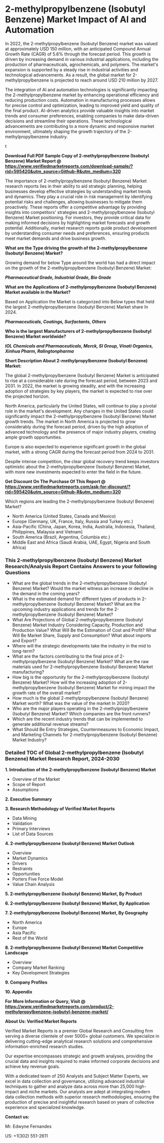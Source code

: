 <meta name="title" content="Global  2-methylpropylbenzene (Isobutyl Benzene) Market Impact of AI and Automation"><meta name="description" content="  In 2022, the 2-methylpropylbenzene (Isobutyl Benzene) market was valued at approximately USD 150 million, with an anticipated Compound Annual Growth Rate (CAGR) of 5"><meta name="title" content=" 2-methylpropylbenzene (Isobutyl Benzene) Market Size, Share, Scope, Trends, Growth, Opportunities, Analysis, Forecast"> <h1>2-methylpropylbenzene (Isobutyl Benzene) Market Impact of AI and Automation</h1> <p>In 2022, the 2-methylpropylbenzene (Isobutyl Benzene) market was valued at approximately USD 150 million, with an anticipated Compound Annual Growth Rate (CAGR) of 5.6% through the forecast period. This growth is driven by increasing demand in various industrial applications, including the production of pharmaceuticals, agrochemicals, and polymers. The market's expansion is supported by a steady rise in industrial activities and technological advancements. As a result, the global market for 2-methylpropylbenzene is projected to reach around USD 210 million by 2027.</p> <p>The integration of AI and automation technologies is significantly impacting the 2-methylpropylbenzene market by enhancing operational efficiency and reducing production costs. Automation in manufacturing processes allows for precise control and optimization, leading to improved yield and quality of the final product. AI-driven analytics provide valuable insights into market trends and consumer preferences, enabling companies to make data-driven decisions and streamline their operations. These technological advancements are contributing to a more dynamic and responsive market environment, ultimately shaping the growth trajectory of the 2-methylpropylbenzene industry.</p> t</p><p id="" class=""><strong>Download Full PDF Sample Copy of 2-methylpropylbenzene (Isobutyl Benzene) Market Report @ <a href="https://www.verifiedmarketreports.com/download-sample/?rid=595420&utm_source=Github-R&utm_medium=320" target="_blank">https://www.verifiedmarketreports.com/download-sample/?rid=595420&utm_source=Github-R&utm_medium=320</a></strong></p><p>The importance of&nbsp;2-methylpropylbenzene (Isobutyl Benzene) Market research reports lies in their ability to aid strategic planning, helping businesses develop effective strategies by understanding market trends and dynamics. They play a crucial role in risk management by identifying potential risks and challenges, allowing businesses to mitigate them proactively. These reports offer a competitive advantage by providing insights into competitors' strategies and 2-methylpropylbenzene (Isobutyl Benzene) Market positioning. For investors, they provide critical data for making informed decisions by highlighting market forecasts and growth potential. Additionally, market research reports guide product development by understanding consumer needs and preferences, ensuring products meet market demands and drive business growth.</p><p><strong>What are the&nbsp;Type driving the growth of the 2-methylpropylbenzene (Isobutyl Benzene) Market?</strong></p><p id="" class="">Growing demand for below Type around the world has had a direct impact on the growth of the 2-methylpropylbenzene (Isobutyl Benzene) Market:</p><em><strong>Pharmaceutical Grade, Industrial Grade, Bio Grade</strong></em></p><strong>What are the&nbsp;Applications&nbsp;of 2-methylpropylbenzene (Isobutyl Benzene) Market available in the Market?</strong></p><p id="" class="">Based on Application the Market is categorized into Below types that held the largest 2-methylpropylbenzene (Isobutyl Benzene) Market share In 2024.</p><em><strong>Pharmaceuticals, Coatings, Surfactants, Others</strong></em></p><strong>Who is the largest Manufacturers of 2-methylpropylbenzene (Isobutyl Benzene) Market worldwide?</strong></p><p><em><strong>IOL Chemicals and Pharmaceuticals, Merck, SI Group, Vinati Organics, Xinhua Pharm, Ralingtonpharma</strong></em></p><p id="" class=""><strong>Short Description About 2-methylpropylbenzene (Isobutyl Benzene) Market:</strong></p><p>The global 2-methylpropylbenzene (Isobutyl Benzene) Market is anticipated to rise at a considerable rate during the forecast period, between 2023 and 2031. In 2022, the market is growing steadily, and with the increasing adoption of strategies by key players, the market is expected to rise over the projected horizon.</p><p>North America, particularly the United States, will continue to play a pivotal role in the market's development. Any changes in the United States could significantly impact the 2-methylpropylbenzene (Isobutyl Benzene) Market growth trends. The market in North America is projected to grow considerably during the forecast period, driven by the high adoption of advanced technology and the presence of major industry players, creating ample growth opportunities.</p><p>Europe is also expected to experience significant growth in the global market, with a strong CAGR during the forecast period from 2024 to 2031.</p><p>Despite intense competition, the clear global recovery trend keeps investors optimistic about the 2-methylpropylbenzene (Isobutyl Benzene) Market, with more new investments expected to enter the field in the future.</p><p id="" class=""><strong>Get Discount On The Purchase Of This Report @ <a href="https://www.verifiedmarketreports.com/ask-for-discount/?rid=595420&utm_source=Github-R&utm_medium=320" target="_blank">https://www.verifiedmarketreports.com/ask-for-discount/?rid=595420&utm_source=Github-R&utm_medium=320</a></strong></p>Which regions are leading the 2-methylpropylbenzene (Isobutyl Benzene) Market?</p><ul><li>North America (United States, Canada and Mexico)</li><li>Europe (Germany, UK, France, Italy, Russia and Turkey etc.)</li><li>Asia-Pacific (China, Japan, Korea, India, Australia, Indonesia, Thailand, Philippines, Malaysia and Vietnam)</li><li>South America (Brazil, Argentina, Columbia etc.)</li><li>Middle East and Africa (Saudi Arabia, UAE, Egypt, Nigeria and South Africa)</li></ul><h3 id="" class="">This 2-methylpropylbenzene (Isobutyl Benzene) Market Research/Analysis Report Contains Answers to your following Questions</h3><ul><li>What are the global trends in the 2-methylpropylbenzene (Isobutyl Benzene) Market? Would the market witness an increase or decline in the demand in the coming years?</li><li>What is the estimated demand for different types of products in 2-methylpropylbenzene (Isobutyl Benzene) Market? What are the upcoming industry applications and trends for the 2-methylpropylbenzene (Isobutyl Benzene) Market?</li><li>What Are Projections of Global 2-methylpropylbenzene (Isobutyl Benzene) Market Industry Considering Capacity, Production and Production Value? What Will Be the Estimation of Cost and Profit? What Will Be Market Share, Supply and Consumption? What about imports and Export?</li><li>Where will the strategic developments take the industry in the mid to long-term?</li><li>What are the factors contributing to the final price of 2-methylpropylbenzene (Isobutyl Benzene) Market? What are the raw materials used for 2-methylpropylbenzene (Isobutyl Benzene) Market manufacturing?</li><li>How big is the opportunity for the 2-methylpropylbenzene (Isobutyl Benzene) Market? How will the increasing adoption of 2-methylpropylbenzene (Isobutyl Benzene) Market for mining impact the growth rate of the overall market?</li><li>How much is the global 2-methylpropylbenzene (Isobutyl Benzene) Market worth? What was the value of the market In 2020?</li><li>Who are the major players operating in the 2-methylpropylbenzene (Isobutyl Benzene) Market? Which companies are the front runners?</li><li>Which are the recent industry trends that can be implemented to generate additional revenue streams?</li><li>What Should Be Entry Strategies, Countermeasures to Economic Impact, and Marketing Channels for 2-methylpropylbenzene (Isobutyl Benzene) Market Industry?</li></ul><h3 id="" class="">Detailed TOC of Global 2-methylpropylbenzene (Isobutyl Benzene) Market Research Report, 2024-2030</h3><p id="" class=""><strong>1. Introduction of the 2-methylpropylbenzene (Isobutyl Benzene) Market</strong></p><ul><li>Overview of the Market</li><li>Scope of Report</li><li>Assumptions</li></ul><p id="" class=""><strong>2. Executive Summary</strong></p><p id="" class=""><strong>3. Research Methodology of Verified Market Reports</strong></p><ul><li>Data Mining</li><li>Validation</li><li>Primary Interviews</li><li>List of Data Sources</li></ul><p id="" class=""><strong>4. 2-methylpropylbenzene (Isobutyl Benzene) Market Outlook</strong></p><ul><li>Overview</li><li>Market Dynamics</li><li>Drivers</li><li>Restraints</li><li>Opportunities</li><li>Porters Five Force Model</li><li>Value Chain Analysis</li></ul><p id="" class=""><strong>5. 2-methylpropylbenzene (Isobutyl Benzene) Market, By Product</strong></p><p id="" class=""><strong>6. 2-methylpropylbenzene (Isobutyl Benzene) Market, By Application</strong></p><p id="" class=""><strong>7. 2-methylpropylbenzene (Isobutyl Benzene) Market, By Geography</strong></p><ul><li>North America</li><li>Europe</li><li>Asia Pacific</li><li>Rest of the World</li></ul><p id="" class=""><strong>8. 2-methylpropylbenzene (Isobutyl Benzene) Market Competitive Landscape</strong></p><ul><li>Overview</li><li>Company Market Ranking</li><li>Key Development Strategies</li></ul><p id="" class=""><strong>9. Company Profiles</strong></p><p id="" class=""><strong>10. Appendix</strong></p><p id="" class=""><strong>For More Information or Query, Visit @ <a href="https://www.verifiedmarketreports.com/product/2-methylpropylbenzene-isobutyl-benzene-market/" target="_blank">https://www.verifiedmarketreports.com/product/2-methylpropylbenzene-isobutyl-benzene-market/</a></strong></p><p id="" class=""><strong>About Us: Verified Market Reports</strong></p><p id="" class="">Verified Market Reports is a premier Global Research and Consulting firm serving a diverse clientele of over 5000+ global customers. We specialize in delivering cutting-edge analytical research solutions and comprehensive information-enriched research studies.</p><p id="" class="">Our expertise encompasses strategic and growth analyses, providing the crucial data and insights required to make informed corporate decisions and achieve key revenue goals.</p><p id="" class="">With a dedicated team of 250 Analysts and Subject Matter Experts, we excel in data collection and governance, utilizing advanced industrial techniques to gather and analyze data across more than 25,000 high-impact and niche markets. Our analysts are adept at integrating modern data collection methods with superior research methodologies, ensuring the production of precise and insightful research based on years of collective experience and specialized knowledge.</p><p id="" class=""><strong>Contact us:</strong></p><p id="" class="">Mr. Edwyne Fernandes</p><p id="" class="">US: +1(302) 551-2611</p>
